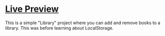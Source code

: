 # [Live Preview](https://justyoberg.github.io/library)

This is a simple "Library" project where you can add and remove books to a library. This was before learning about LocalStorage.
